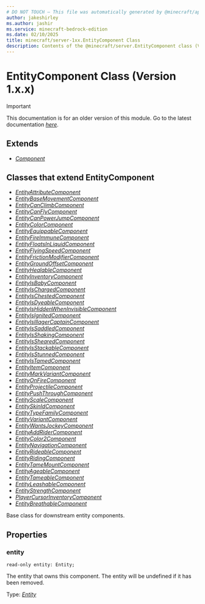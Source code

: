```yaml
---
# DO NOT TOUCH — This file was automatically generated by @minecraft/api-docs-generator, to report problems file an issue at https://github.com/Mojang/minecraft-scripting-libraries
author: jakeshirley
ms.author: jashir
ms.service: minecraft-bedrock-edition
ms.date: 02/10/2025
title: minecraft/server-1xx.EntityComponent Class
description: Contents of the @minecraft/server.EntityComponent class (Version 1.x.x).
---
```

# EntityComponent Class (Version 1.x.x)

> [!IMPORTANT]
> This documentation is for an older version of this module. Go to the latest documentation [*here*](../../../scriptapi/minecraft/server/EntityComponent.md).

## Extends
- [*Component*](Component.md)

## Classes that extend EntityComponent
- [*EntityAttributeComponent*](EntityAttributeComponent.md)
- [*EntityBaseMovementComponent*](EntityBaseMovementComponent.md)
- [*EntityCanClimbComponent*](EntityCanClimbComponent.md)
- [*EntityCanFlyComponent*](EntityCanFlyComponent.md)
- [*EntityCanPowerJumpComponent*](EntityCanPowerJumpComponent.md)
- [*EntityColorComponent*](EntityColorComponent.md)
- [*EntityEquippableComponent*](EntityEquippableComponent.md)
- [*EntityFireImmuneComponent*](EntityFireImmuneComponent.md)
- [*EntityFloatsInLiquidComponent*](EntityFloatsInLiquidComponent.md)
- [*EntityFlyingSpeedComponent*](EntityFlyingSpeedComponent.md)
- [*EntityFrictionModifierComponent*](EntityFrictionModifierComponent.md)
- [*EntityGroundOffsetComponent*](EntityGroundOffsetComponent.md)
- [*EntityHealableComponent*](EntityHealableComponent.md)
- [*EntityInventoryComponent*](EntityInventoryComponent.md)
- [*EntityIsBabyComponent*](EntityIsBabyComponent.md)
- [*EntityIsChargedComponent*](EntityIsChargedComponent.md)
- [*EntityIsChestedComponent*](EntityIsChestedComponent.md)
- [*EntityIsDyeableComponent*](EntityIsDyeableComponent.md)
- [*EntityIsHiddenWhenInvisibleComponent*](EntityIsHiddenWhenInvisibleComponent.md)
- [*EntityIsIgnitedComponent*](EntityIsIgnitedComponent.md)
- [*EntityIsIllagerCaptainComponent*](EntityIsIllagerCaptainComponent.md)
- [*EntityIsSaddledComponent*](EntityIsSaddledComponent.md)
- [*EntityIsShakingComponent*](EntityIsShakingComponent.md)
- [*EntityIsShearedComponent*](EntityIsShearedComponent.md)
- [*EntityIsStackableComponent*](EntityIsStackableComponent.md)
- [*EntityIsStunnedComponent*](EntityIsStunnedComponent.md)
- [*EntityIsTamedComponent*](EntityIsTamedComponent.md)
- [*EntityItemComponent*](EntityItemComponent.md)
- [*EntityMarkVariantComponent*](EntityMarkVariantComponent.md)
- [*EntityOnFireComponent*](EntityOnFireComponent.md)
- [*EntityProjectileComponent*](EntityProjectileComponent.md)
- [*EntityPushThroughComponent*](EntityPushThroughComponent.md)
- [*EntityScaleComponent*](EntityScaleComponent.md)
- [*EntitySkinIdComponent*](EntitySkinIdComponent.md)
- [*EntityTypeFamilyComponent*](EntityTypeFamilyComponent.md)
- [*EntityVariantComponent*](EntityVariantComponent.md)
- [*EntityWantsJockeyComponent*](EntityWantsJockeyComponent.md)
- [*EntityAddRiderComponent*](EntityAddRiderComponent.md)
- [*EntityColor2Component*](EntityColor2Component.md)
- [*EntityNavigationComponent*](EntityNavigationComponent.md)
- [*EntityRideableComponent*](EntityRideableComponent.md)
- [*EntityRidingComponent*](EntityRidingComponent.md)
- [*EntityTameMountComponent*](EntityTameMountComponent.md)
- [*EntityAgeableComponent*](EntityAgeableComponent.md)
- [*EntityTameableComponent*](EntityTameableComponent.md)
- [*EntityLeashableComponent*](EntityLeashableComponent.md)
- [*EntityStrengthComponent*](EntityStrengthComponent.md)
- [*PlayerCursorInventoryComponent*](PlayerCursorInventoryComponent.md)
- [*EntityBreathableComponent*](EntityBreathableComponent.md)

Base class for downstream entity components.

## Properties

### **entity**
`read-only entity: Entity;`

The entity that owns this component. The entity will be undefined if it has been removed.

Type: [*Entity*](Entity.md)
